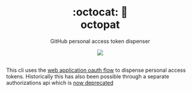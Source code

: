 <h1 align="center">
  :octocat: 🔑
  <br/>
  octopat
</h1>

<p align="center">
   GitHub personal access token dispenser
</p>

<div align="center">
  <a href="https://github.com/softprops/octopat/actions">
		<img src="https://github.com/softprops/octopat/workflows/Main/badge.svg"/>
	</a>
</div>

<br />

This cli uses the [web application oauth flow](https://developer.github.com/apps/building-oauth-apps/authorizing-oauth-apps/#web-application-flow) to dispense personal access tokens. Historically this has also been possible through a separate authorizations api which is [now deprecated](https://developer.github.com/changes/2020-02-14-deprecating-oauth-auth-endpoint/)
